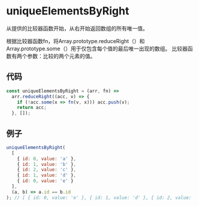 # uniqueElementsByRight

从提供的比较器函数开始，从右开始返回数组的所有唯一值。

根据比较器函数fn，将Array.prototype.reduceRight（）和Array.prototype.some（）用于仅包含每个值的最后唯一出现的数组。
比较器函数有两个参数：比较的两个元素的值。

## 代码

```js
const uniqueElementsByRight = (arr, fn) =>
  arr.reduceRight((acc, v) => {
    if (!acc.some(x => fn(v, x))) acc.push(v);
    return acc;
  }, []);
```

## 例子

```js
uniqueElementsByRight(
  [
    { id: 0, value: 'a' },
    { id: 1, value: 'b' },
    { id: 2, value: 'c' },
    { id: 1, value: 'd' },
    { id: 0, value: 'e' }
  ],
  (a, b) => a.id == b.id
); // [ { id: 0, value: 'e' }, { id: 1, value: 'd' }, { id: 2, value: 'c' } ]
```
